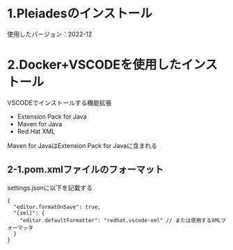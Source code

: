 # 1.Pleiadesのインストール

使用したバージョン：2022-12

# 2.Docker+VSCODEを使用したインストール

VSCODEでインストールする機能拡張

* Extension Pack for Java
* Maven for Java
* Red Hat XML

Maven for JavaはExtension Pack for Javaに含まれる

## 2-1.pom.xmlファイルのフォーマット

settings.jsonに以下を記載する

```
{
  "editor.formatOnSave": true,
  "[xml]": {
    "editor.defaultFormatter": "redhat.vscode-xml" // または使用するXMLフォーマッタ
  }
}
```